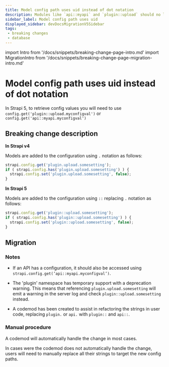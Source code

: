 ```yaml
---
title: Model config path uses uid instead of dot notation
description: Modules like `api::myapi` and `plugin::upload` should no longer be accessed in the Strapi config using `api.myapi` and `plugin.upload`, but instead using `api::myapi` and `plugin::upload`.
sidebar_label: Model config path uses uid
displayed_sidebar: devDocsMigrationV5Sidebar
tags:
 - breaking changes
 - database
---
```


import Intro from '/docs/snippets/breaking-change-page-intro.md'
import MigrationIntro from '/docs/snippets/breaking-change-page-migration-intro.md'

# Model config path uses uid instead of dot notation

In Strapi 5, to retrieve config values you will need to use `config.get('plugin::upload.myconfigval')` or `config.get('api::myapi.myconfigval')`

<Intro />

<YesPlugins />

## Breaking change description

<SideBySideContainer>

<SideBySideColumn>

**In Strapi v4**

Models are added to the configuration using `.` notation as follows:

```jsx
strapi.config.get('plugin.upload.somesetting');
if ( strapi.config.has('plugin.upload.somesetting') ) {
  strapi.config.set('plugin.upload.somesetting', false);
}
```

</SideBySideColumn>

<SideBySideColumn>

**In Strapi 5**

Models are added to the configuration using `::` replacing `.` notation as follows:
```jsx
strapi.config.get('plugin::upload.somesetting');
if ( strapi.config.has('plugin::upload.somesetting') ) {
  strapi.config.set('plugin::upload.somesetting', false);
}
```

</SideBySideColumn>

</SideBySideContainer>

## Migration

<MigrationIntro />

### Notes

- If an API has a configuration, it should also be accessed using `strapi.config.get(’api::myapi.myconfigval’)`.

- The 'plugin' namespace has temporary support with a deprecation warning. This means that referencing `plugin.upload.somesetting` will emit a warning in the server log and check `plugin::upload.somesetting` instead.

- A codemod has been created to assist in refactoring the strings in user code, replacing `plugin.` or `api.` with `plugin::` and `api::`.



### Manual procedure

A codemod will automatically handle the change in most cases.

In cases were the codemod does not automatically handle the change, users will need to manually replace all their strings to target the new config paths.

